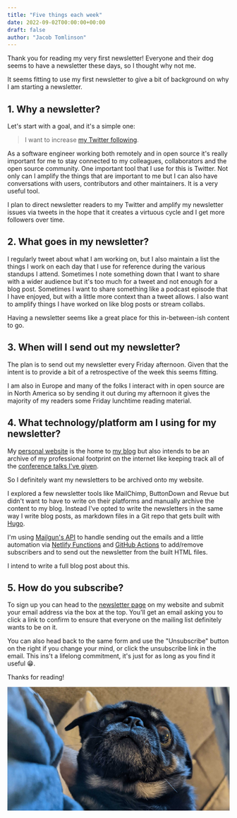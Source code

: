 ```yaml
---
title: "Five things each week"
date: 2022-09-02T00:00:00+00:00
draft: false
author: "Jacob Tomlinson"
---
```


Thank you for reading my very first newsletter! Everyone and their dog seems to have a newsletter these days, so I thought why not me.

It seems fitting to use my first newsletter to give a bit of background on why I am starting a newsletter.

## 1. Why a newsletter?

Let's start with a goal, and it's a simple one:

> I want to increase [my Twitter following](https://twitter.com/_jacobtomlinson).

As a software engineer working both remotely and in open source it's really important for me to stay connected to my colleagues, collaborators and the open source community. One important tool that I use for this is Twitter. Not only can I amplify the things that are important to me but I can also have conversations with users, contributors and other maintainers. It is a very useful tool.

I plan to direct newsletter readers to my Twitter and amplify my newsletter issues via tweets in the hope that it creates a virtuous cycle and I get more followers over time.

## 2. What goes in my newsletter?

I regularly tweet about what I am working on, but I also maintain a list the things I work on each day that I use for reference during the various standups I attend. Sometimes I note something down that I want to share with a wider audience but it's too much for a tweet and not enough for a blog post. Sometimes I want to share something like a podcast episode that I have enjoyed, but with a little more context than a tweet allows. I also want to amplify things I have worked on like blog posts or stream collabs.

Having a newsletter seems like a great place for this in-between-ish content to go.

## 3. When will I send out my newsletter?

The plan is to send out my newsletter every Friday afternoon. Given that the intent is to provide a bit of a retrospective of the week this seems fitting.

I am also in Europe and many of the folks I interact with in open source are in North America so by sending it out during my afternoon it gives the majority of my readers some Friday lunchtime reading material.

## 4. What technology/platform am I using for my newsletter?

My [personal website](https://jacobtomlinson.dev/) is the home to [my blog](https://jacobtomlinson.dev/posts/) but also intends to be an archive of my professional footprint on the internet like keeping track all of the [conference talks I've given](https://jacobtomlinson.dev/talks/).

So I definitely want my newsletters to be archived onto my website.

I explored a few newsletter tools like MailChimp, ButtonDown and Revue but didn't want to have to write on their platforms and manually archive the content to my blog. Instead I've opted to write the newsletters in the same way I write blog posts, as markdown files in a Git repo that gets built with [Hugo](https://gohugo.io/).

I'm using [Mailgun's API](https://www.mailgun.com/) to handle sending out the emails and a little automation via [Netlify Functions](https://www.netlify.com/products/functions/) and [GitHub Actions](https://github.com/features/actions) to add/remove subscribers and to send out the newsletter from the built HTML files.

I intend to write a full blog post about this.

## 5. How do you subscribe?

To sign up you can head to the [newsletter page](https://jacobtomlinson.dev/newsletter/) on my website and submit your email address via the box at the top. You'll get an email asking you to click a link to confirm to ensure that everyone on the mailing list definitely wants to be on it.

You can also head back to the same form and use the "Unsubscribe" button on the right if you change your mind, or click the unsubscribe link in the email. This ins't a lifelong commitment, it's just for as long as you find it useful 😁.

Thanks for reading!

![Lenny the dog looking confused](lenny.jpg "Lenny hopes you had a good week! (I did say everyone and their dog)")
